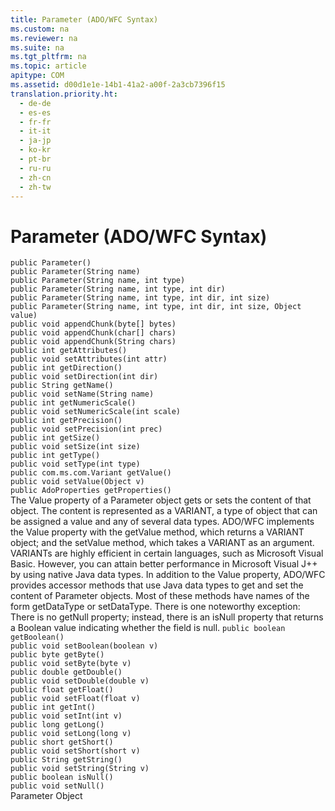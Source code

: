 ```yaml
---
title: Parameter (ADO/WFC Syntax)
ms.custom: na
ms.reviewer: na
ms.suite: na
ms.tgt_pltfrm: na
ms.topic: article
apitype: COM
ms.assetid: d00d1e1e-14b1-41a2-a00f-2a3cb7396f15
translation.priority.ht: 
  - de-de
  - es-es
  - fr-fr
  - it-it
  - ja-jp
  - ko-kr
  - pt-br
  - ru-ru
  - zh-cn
  - zh-tw
---
```

# Parameter (ADO/WFC Syntax)
<?xml version="1.0" encoding="utf-8"?>
<developerReferenceWithoutSyntaxDocument xmlns="http://ddue.schemas.microsoft.com/authoring/2003/5" xmlns:xlink="http://www.w3.org/1999/xlink" xmlns:xsi="http://www.w3.org/2001/XMLSchema-instance" xsi:schemaLocation="http://ddue.schemas.microsoft.com/authoring/2003/5 http://dduestorage.blob.core.windows.net/ddueschema/developer.xsd">
  <introduction />
  <section>
    <title>package com.ms.wfc.data</title>
    <content />
    <sections>
      <section>
        <title>Constructor</title>
        <content>
          <code>public Parameter()
public Parameter(String name)
public Parameter(String name, int type)
public Parameter(String name, int type, int dir)
public Parameter(String name, int type, int dir, int size)
public Parameter(String name, int type, int dir, int size, Object value)</code>
        </content>
      </section>
      <section>
        <title>Methods</title>
        <content>
          <code>public void appendChunk(byte[] bytes)
public void appendChunk(char[] chars)
public void appendChunk(String chars)</code>
        </content>
      </section>
      <section>
        <title>Properties</title>
        <content>
          <code>public int getAttributes()
public void setAttributes(int attr)
public int getDirection()
public void setDirection(int dir)
public String getName()
public void setName(String name)
public int getNumericScale()
public void setNumericScale(int scale)
public int getPrecision()
public void setPrecision(int prec)
public int getSize()
public void setSize(int size)
public int getType()
public void setType(int type)
public com.ms.com.Variant getValue()
public void setValue(Object v)
public AdoProperties getProperties()</code>
        </content>
      </section>
    </sections>
  </section>
  <section>
    <title>Parameter Accessor Methods</title>
    <content>
      <para>The <legacyLink xlink:href="48919c74-86d4-462e-99b9-8854ceb8d683">Value</legacyLink> property of a <legacyLink xlink:href="e010e794-7f0f-4026-8b5b-37328e437d63">Parameter</legacyLink> object gets or sets the content of that object. The content is represented as a VARIANT, a type of object that can be assigned a value and any of several data types.</para>
      <para>ADO/WFC implements the <legacyBold>Value</legacyBold> property with the <legacyBold>getValue</legacyBold> method, which returns a VARIANT object; and the <legacyBold>setValue</legacyBold> method, which takes a VARIANT as an argument. VARIANTs are highly efficient in certain languages, such as Microsoft Visual Basic. However, you can attain better performance in Microsoft Visual J++ by using native Java data types.</para>
      <para>In addition to the <legacyBold>Value</legacyBold> property, ADO/WFC provides <legacyItalic>accessor </legacyItalic>methods that use Java data types to get and set the content of <legacyBold>Parameter</legacyBold> objects. Most of these methods have names of the form <legacyBold>get</legacyBold><legacyItalic>DataType</legacyItalic> or <legacyBold>set</legacyBold><legacyItalic>DataType</legacyItalic>.</para>
      <para>There is one noteworthy exception: There is no <legacyBold>getNull</legacyBold> property; instead, there is an <legacyBold>isNull</legacyBold> property that returns a Boolean value indicating whether the field is null.</para>
      <code>public boolean <codeFeaturedElement>getBoolean</codeFeaturedElement>()
public void <codeFeaturedElement>setBoolean</codeFeaturedElement>(boolean <legacyItalic>v</legacyItalic>)
public byte <codeFeaturedElement>getByte</codeFeaturedElement>()
public void <codeFeaturedElement>setByte</codeFeaturedElement>(byte <legacyItalic>v</legacyItalic>)
public double <codeFeaturedElement>getDouble</codeFeaturedElement>()
public void <codeFeaturedElement>setDouble</codeFeaturedElement>(double <legacyItalic>v</legacyItalic>)
public float <codeFeaturedElement>getFloat</codeFeaturedElement>()
public void <codeFeaturedElement>setFloat</codeFeaturedElement>(float <legacyItalic>v</legacyItalic>)
public int <codeFeaturedElement>getInt</codeFeaturedElement>()
public void <codeFeaturedElement>setInt</codeFeaturedElement>(int <legacyItalic>v</legacyItalic>)
public long <codeFeaturedElement>getLong</codeFeaturedElement>()
public void <codeFeaturedElement>setLong</codeFeaturedElement>(long <legacyItalic>v</legacyItalic>)
public short <codeFeaturedElement>getShort</codeFeaturedElement>()
public void <codeFeaturedElement>setShort</codeFeaturedElement>(short <legacyItalic>v</legacyItalic>)
public String <codeFeaturedElement>getString</codeFeaturedElement>()
public void <codeFeaturedElement>setString</codeFeaturedElement>(String <legacyItalic>v</legacyItalic>)
public boolean <codeFeaturedElement>isNull</codeFeaturedElement>()
public void <codeFeaturedElement>setNull</codeFeaturedElement>()</code>
    </content>
  </section>
  <relatedTopics>
<link xlink:href="e010e794-7f0f-4026-8b5b-37328e437d63">Parameter Object</link>
</relatedTopics>
</developerReferenceWithoutSyntaxDocument>
